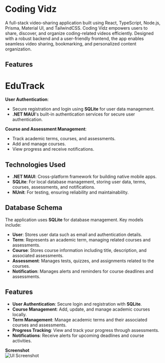 # Coding Vidz

A full-stack video-sharing application built using React, TypeScript, Node.js, Prisma, Material UI, and TailwindCSS. Coding Vidz empowers users to share, discover, and organize coding-related videos efficiently. Designed with a robust backend and a user-friendly frontend, the app enables seamless video sharing, bookmarking, and personalized content organization.

## Features

# EduTrack

**User Authentication**:  
- Secure registration and login using **SQLite** for user data management.
- **.NET MAUI**'s built-in authentication services for secure user authentication.

**Course and Assessment Management**:  
- Track academic terms, courses, and assessments.
- Add and manage courses.
- View progress and receive notifications.

## Technologies Used

- **.NET MAUI**: Cross-platform framework for building native mobile apps.
- **SQLite**: For local database management, storing user data, terms, courses, assessments, and notifications.
- **NUnit**: For testing, ensuring reliability and maintainability.

## Database Schema

The application uses **SQLite** for database management. Key models include:

- **User**: Stores user data such as email and authentication details.
- **Term**: Represents an academic term, managing related courses and assessments.
- **Course**: Stores course information including title, description, and associated assessments.
- **Assessment**: Manages tests, quizzes, and assignments related to the courses.
- **Notification**: Manages alerts and reminders for course deadlines and assessments.

## Features

- **User Authentication**: Secure login and registration with **SQLite**.
- **Course Management**: Add, update, and manage academic courses locally.
- **Term Management**: Manage academic terms and their associated courses and assessments.
- **Progress Tracking**: View and track your progress through assessments.
- **Notifications**: Receive alerts for upcoming deadlines and course activities.

**Screenshot**  
![UI Screenshot](./edutrack.png)


